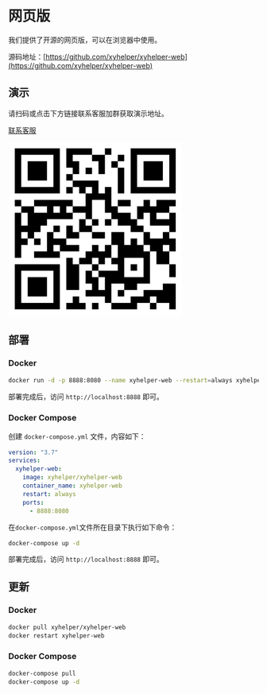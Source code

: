 # 网页版

我们提供了开源的网页版，可以在浏览器中使用。

源码地址：[https://github.com/xyhelper/xyhelper-web](https://github.com/xyhelper/xyhelper-web)

## 演示

<!-- 可访问 [https://chat.xyhelper.net](https://chat.xyhelper.net) 进行体验。

手机端请扫描下方二维码：

![chat.xyhelper.net](./chat-xyhelper-net.png) -->

请扫码或点击下方链接联系客服加群获取演示地址。

[联系客服](https://work.weixin.qq.com/kfid/kfc97c97206f588c396)

![微信](./qrcode.png)

## 部署

### Docker

```bash
docker run -d -p 8888:8080 --name xyhelper-web --restart=always xyhelper/xyhelper-web
```

部署完成后，访问 `http://localhost:8888` 即可。

### Docker Compose

创建 `docker-compose.yml` 文件，内容如下：

```yaml
version: "3.7"
services:
  xyhelper-web:
    image: xyhelper/xyhelper-web
    container_name: xyhelper-web
    restart: always
    ports:
      - 8888:8080
```

在`docker-compose.yml`文件所在目录下执行如下命令：

```bash
docker-compose up -d
```

部署完成后，访问 `http://localhost:8888` 即可。

## 更新

### Docker

```bash
docker pull xyhelper/xyhelper-web
docker restart xyhelper-web
```

### Docker Compose

```bash
docker-compose pull
docker-compose up -d
```

